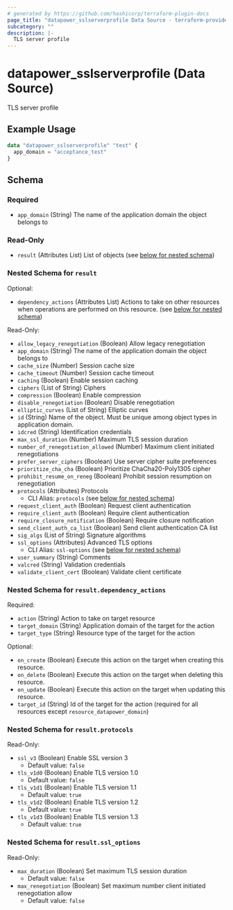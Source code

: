 ```yaml
---
# generated by https://github.com/hashicorp/terraform-plugin-docs
page_title: "datapower_sslserverprofile Data Source - terraform-provider-datapower"
subcategory: ""
description: |-
  TLS server profile
---
```


# datapower_sslserverprofile (Data Source)

TLS server profile

## Example Usage

```terraform
data "datapower_sslserverprofile" "test" {
  app_domain = "acceptance_test"
}
```

<!-- schema generated by tfplugindocs -->
## Schema

### Required

- `app_domain` (String) The name of the application domain the object belongs to

### Read-Only

- `result` (Attributes List) List of objects (see [below for nested schema](#nestedatt--result))

<a id="nestedatt--result"></a>
### Nested Schema for `result`

Optional:

- `dependency_actions` (Attributes List) Actions to take on other resources when operations are performed on this resource. (see [below for nested schema](#nestedatt--result--dependency_actions))

Read-Only:

- `allow_legacy_renegotiation` (Boolean) Allow legacy renegotiation
- `app_domain` (String) The name of the application domain the object belongs to
- `cache_size` (Number) Session cache size
- `cache_timeout` (Number) Session cache timeout
- `caching` (Boolean) Enable session caching
- `ciphers` (List of String) Ciphers
- `compression` (Boolean) Enable compression
- `disable_renegotiation` (Boolean) Disable renegotiation
- `elliptic_curves` (List of String) Elliptic curves
- `id` (String) Name of the object. Must be unique among object types in application domain.
- `idcred` (String) Identification credentials
- `max_ssl_duration` (Number) Maximum TLS session duration
- `number_of_renegotiation_allowed` (Number) Maximum client initiated renegotiations
- `prefer_server_ciphers` (Boolean) Use server cipher suite preferences
- `prioritize_cha_cha` (Boolean) Prioritize ChaCha20-Poly1305 cipher
- `prohibit_resume_on_reneg` (Boolean) Prohibit session resumption on renegotiation
- `protocols` (Attributes) Protocols
  - CLI Alias: `protocols` (see [below for nested schema](#nestedatt--result--protocols))
- `request_client_auth` (Boolean) Request client authentication
- `require_client_auth` (Boolean) Require client authentication
- `require_closure_notification` (Boolean) Require closure notification
- `send_client_auth_ca_list` (Boolean) Send client authentication CA list
- `sig_algs` (List of String) Signature algorithms
- `ssl_options` (Attributes) Advanced TLS options
  - CLI Alias: `ssl-options` (see [below for nested schema](#nestedatt--result--ssl_options))
- `user_summary` (String) Comments
- `valcred` (String) Validation credentials
- `validate_client_cert` (Boolean) Validate client certificate

<a id="nestedatt--result--dependency_actions"></a>
### Nested Schema for `result.dependency_actions`

Required:

- `action` (String) Action to take on target resource
- `target_domain` (String) Application domain of the target for the action
- `target_type` (String) Resource type of the target for the action

Optional:

- `on_create` (Boolean) Execute this action on the target when creating this resource.
- `on_delete` (Boolean) Execute this action on the target when deleting this resource.
- `on_update` (Boolean) Execute this action on the target when updating this resource.
- `target_id` (String) Id of the target for the action (required for all resources except `resource_datapower_domain`)


<a id="nestedatt--result--protocols"></a>
### Nested Schema for `result.protocols`

Read-Only:

- `ssl_v3` (Boolean) Enable SSL version 3
  - Default value: `false`
- `tls_v1d0` (Boolean) Enable TLS version 1.0
  - Default value: `false`
- `tls_v1d1` (Boolean) Enable TLS version 1.1
  - Default value: `true`
- `tls_v1d2` (Boolean) Enable TLS version 1.2
  - Default value: `true`
- `tls_v1d3` (Boolean) Enable TLS version 1.3
  - Default value: `true`


<a id="nestedatt--result--ssl_options"></a>
### Nested Schema for `result.ssl_options`

Read-Only:

- `max_duration` (Boolean) Set maximum TLS session duration
  - Default value: `false`
- `max_renegotiation` (Boolean) Set maximum number client initiated renegotiation allow
  - Default value: `false`
